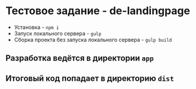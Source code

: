 # Тестовое задание - de-landingpage

* Установка - `npm i`
* Запуск локального сервера - `gulp`
* Сборка проекта без запуска локального сервера - `gulp build`
## Разработка ведётся в директории `app`
## Итоговый код попадает в директорию `dist`
